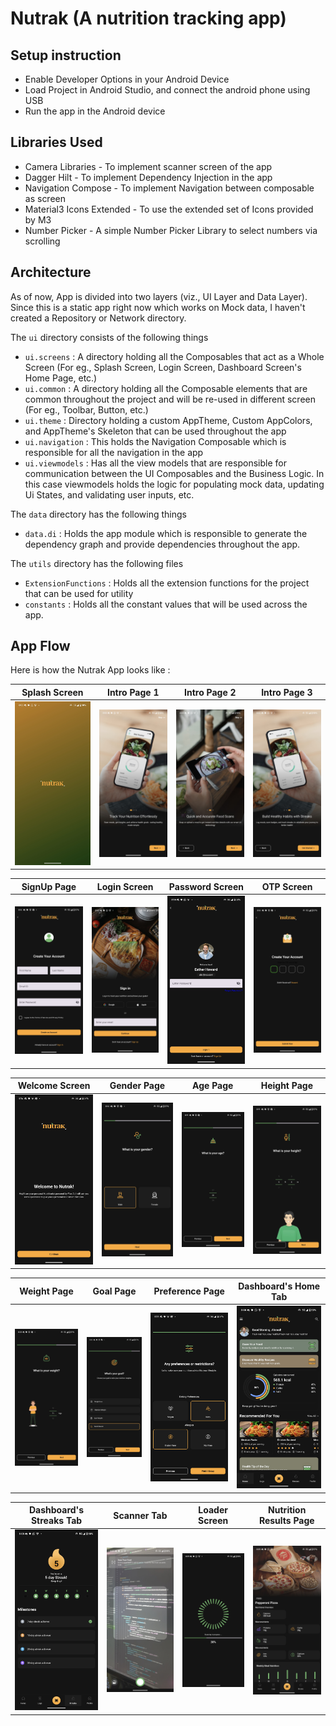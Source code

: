 # Nutrak (A nutrition tracking app)

## Setup instruction
* Enable Developer Options in your Android Device
* Load Project in Android Studio, and connect the android phone using USB
* Run the app in the Android device

## Libraries Used
* Camera Libraries - To implement scanner screen of the app
* Dagger Hilt - To implement Dependency Injection in the app
* Navigation Compose - To implement Navigation between composable as screen
* Material3 Icons Extended - To use the extended set of Icons provided by M3
* Number Picker - A simple Number Picker Library to select numbers via scrolling

## Architecture
As of now, App is divided into two layers (viz., UI Layer and Data Layer).
Since this is a static app right now which works on Mock data, I haven't created a Repository or Network directory.

The `ui` directory consists of the following things
* `ui.screens` : A directory holding all the Composables that act as a Whole Screen (For eg., Splash Screen, Login Screen, Dashboard Screen's Home Page, etc.)
* `ui.common` : A directory holding all the Composable elements that are common throughout the project and will be re-used in different screen (For eg., Toolbar, Button, etc.)
* `ui.theme` : Directory holding a custom AppTheme, Custom AppColors, and AppTheme's Skeleton that can be used throughout the app
* `ui.navigation` : This holds the Navigation Composable which is responsible for all the navigation in the app
* `ui.viewmodels` : Has all the view models that are responsible for communication between the UI Composables and the Business Logic. In this case viewmodels holds the logic for populating mock data, updating Ui States, and validating user inputs, etc.

The `data` directory has the following things
* `data.di` : Holds the app module which is responsible to generate the dependency graph and provide dependencies throughout the app.

The `utils` directory has the following files
* `ExtensionFunctions` : Holds all the extension functions for the project that can be used for utility
* `constants` : Holds all the constant values that will be used across the app.

## App Flow

Here is how the Nutrak App looks like :

| Splash Screen | Intro Page 1 | Intro Page 2 | Intro Page 3 |
|:--------:|:--------:|:--------:|:--------:|
|![Splash Screen](screenshots/Splash%20Screen.jpeg)|![Login Page](screenshots/Intro%20Pager%201.jpeg)|![Password Page](screenshots/Intro%20Pager%202.jpeg)|![OTP Screen](screenshots/Intro%20Pager%203.jpeg)|

| SignUp Page | Login Screen | Password Screen | OTP Screen |
|:--------:|:--------:|:--------:|:--------:|
|![Splash Screen](screenshots/SignUp%20Screen.jpeg)|![Login Page](screenshots/SignIn%20Screen.jpeg)|![Password Page](screenshots/Password%20Screen.jpeg)|![OTP Screen](screenshots/OTP%20Screem.jpeg)|

| Welcome Screen | Gender Page | Age Page | Height Page |
|:--------:|:--------:|:--------:|:--------:|
|![Splash Screen](screenshots/Welcome%20Screen.jpeg)|![Login Page](screenshots/Gender%20Page.jpeg)|![Password Page](screenshots/Age%20Page.jpeg)|![OTP Screen](screenshots/Height%20Page.jpeg)|

| Weight Page | Goal Page | Preference Page | Dashboard's Home Tab |
|:--------:|:--------:|:--------:|:--------:|
|![Splash Screen](screenshots/Weight%20Page.jpeg)|![Login Page](screenshots/Goal%20Page.jpeg)|![Password Page](screenshots/Preference%20Page.jpeg)|![OTP Screen](screenshots/Dashboard%20Home%20Tab.jpeg)|

| Dashboard's Streaks Tab | Scanner Tab | Loader Screen | Nutrition Results Page |
|:--------:|:--------:|:--------:|:--------:|
|![Splash Screen](screenshots/Dashboard%20Streaks%20Tab.jpeg)|![Login Page](screenshots/Dashboard%20Camera%20Tab.jpeg)|![Password Page](screenshots/Loader%20Screen.jpeg)|![OTP Screen](screenshots/Nutrition%20Result.jpeg)|
